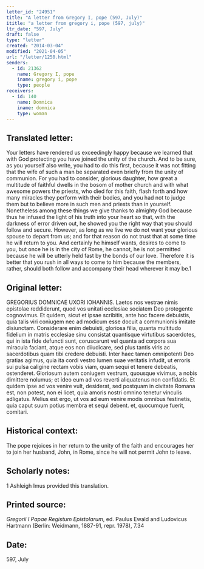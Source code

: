 ```yaml
---
letter_id: "24951"
title: "A letter from Gregory I, pope (597, July)"
ititle: "a letter from gregory i, pope (597, july)"
ltr_date: "597, July"
draft: false
type: "letter"
created: "2014-03-04"
modified: "2021-04-05"
url: "/letter/1250.html"
senders:
  - id: 21362
    name: Gregory I, pope
    iname: gregory i, pope
    type: people
receivers:
  - id: 140
    name: Domnica
    iname: domnica
    type: woman
---
```

<h2> Translated letter:</h2>Your letters have rendered us exceedingly happy because we learned that with God protecting you have joined the unity of the church.  And to be sure, as you yourself also write, you had to do this first, because it was not fitting that the wife of such a man be separated even briefly from the unity of communion.  For you had to consider, glorious daughter, how great a multitude of faithful dwells in the bosom of mother church and with what awesome powers the priests, who died for this faith, flash forth and how many miracles they perform with their bodies, and you had not to judge them but to believe more in such men and priests than in yourself.  Nonetheless among these things we give thanks to almighty God because thus he infused the light of his truth into your heart so that, with the darkness of error driven out, he showed you the right way that you should follow and secure.  However, as long as we live we do not want your glorious spouse to depart from us; and for that reason do not trust that at some time he will return to you.  And certainly he himself wants, desires to come to you, but once he is in the city of Rome, he cannot, he is not permitted because he will be utterly held fast by the bonds of our love.  Therefore it is better that you rush in all ways to come to him because the members, rather, should both follow and accompany their head wherever it may be.1
<h2 class="mt-4"> Original letter:</h2>GREGORIUS DOMNICAE UXORI IOHANNIS.
Laetos nos vestrae nimis epistolae reddiderunt, quod vos unitati ecclesiae sociatem Deo protegente cognovimus. Et quidem, sicut et ipsae scribitis, ante hoc facere debuistis, quia talis viri coniugem nec ad modicum esse docuit a communionis imitate disiunctam. Considerare enim debuisti, gloriosa filia, quanta multitudo fidelium in matris ecclesiae sinu consistat quantisque virtutibus sacerdotes, qui in ista fide defuncti sunt, coruscarunt vel quanta ad corpora sua miracula faciant, atque eos non diiudicare, sed plus tantis viris ac sacerdotibus quam tibi credere debuisti. Inter haec tamen omnipotenti Deo gratias agimus, quia ita cordi vestro lumen suae veritatis infudit, ut erroris sui pulsa caligine rectam vobis viam, quam sequi et tenere debeatis, ostenderet. Gloriosum autem coniugem vestrum, quousque vivimus, a nobis dimittere nolumus; et ideo eum ad vos reverti aliquatenus non confidatis. Et quidem ipse ad vos venire vult, desiderat, sed postquam in civitate Romana est, non potest, non ei licet, quia amoris nostri omnino tenetur vinculis adligatus. Melius est ergo, ut vos ad eum venire modis omnibus festinetis, quia caput suum potius membra et sequi debent. et, quocumque fuerit, comitari.
<h2 class="mt-4"> Historical context:</h2>The pope rejoices in her return to the unity of the faith and encourages her to join her husband, John, in Rome, since he will not permit John to leave.
<h2 class="mt-4"> Scholarly notes:</h2>1 Ashleigh Imus provided this translation.
<h2 class="mt-4"> Printed source:</h2><p><em>Gregorii I Papae Registum Epistolarum</em>, ed. Paulus Ewald and Ludovicus Hartmann (Berlin: Weidmann, 1887-91, repr. 1978), 7.34</p><h2 class="mt-4"> Date:</h2>597, July
